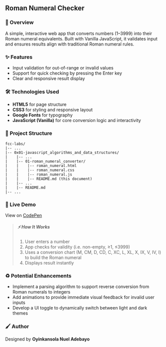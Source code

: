 ## Roman Numeral Checker

### :book: Overview

A simple, interactive web app that converts numbers (1–3999) into their Roman numeral equivalents. Built with Vanilla JavaScript, it validates input and ensures results align with traditional Roman numeral rules.

### :sparkles: Features

- Input validation for out-of-range or invalid values
- Support for quick checking by pressing the Enter key
- Clear and responsive result display

### :hammer_and_wrench: Technologies Used

- **HTML5** for page structure
- **CSS3** for styling and responsive layout
- **Google Fonts** for typography
- **JavaScript (Vanilla)** for core conversion logic and interactivity

### :file_folder: Project Structure

```
fcc-labs/
|-- ...
|-- 0x01-javascript_algorithms_and_data_structures/
|    |-- ...
|    |-- 01-roman_numeral_converter/
|    |    |-- roman_numeral.html
|    |    |-- roman_numeral.css
|    |    |-- roman_numeral.js
|    |    |-- README.md (this document)
|    |-- ...
|    |-- README.md
|-- ...
```

### :rocket: Live Demo

View on [CodePen](https://codepen.io/oyingidie/full/EaYoeJL)

> ##### :zap: How It Works
>
> 1. User enters a number
> 2. App checks for validity (i.e. non-empty, ≥1, ≤3999)
> 3. Uses a conversion chart (M, CM, D, CD, C, XC, L, XL, X, IX, V, IV, I) to build the Roman numeral
> 4. Displays result instantly

### :recycle: Potential Enhancements

- Implement a parsing algorithm to support reverse conversion from Roman numerals to integers
- Add animations to provide immediate visual feedback for invalid user inputs
- Develop a UI toggle to dynamically switch between light and dark themes

### :paintbrush: Author

Designed by **Oyinkansola Nuel Adebayo**
